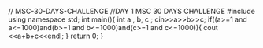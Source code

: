 // MSC-30-DAYS-CHALLENGE
//DAY 1 MSC 30 DAYS CHALLENGE
#include<iostream>
using namespace std;
int main(){
int a , b, c ;
cin>>a>>b>>c;
if((a>=1 and a<=1000)and(b>=1 and b<=1000)and(c>=1 and c<=1000)){
cout <<a+b+c<<endl;
}
return 0;
}
